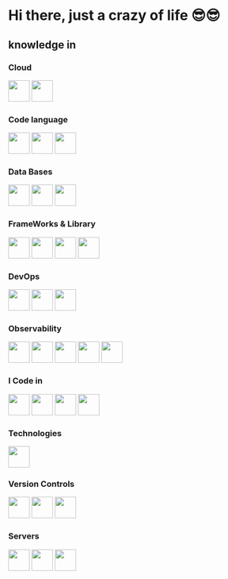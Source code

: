# Hi there, just a crazy of life 😎😎

## knowledge in
### Cloud
<code><img height="43" src="https://user-images.githubusercontent.com/25181517/183911547-990692bc-8411-4878-99a0-43506cdb69cf.png"></code>
<code><img height="43" src="https://user-images.githubusercontent.com/25181517/183911544-95ad6ba7-09bf-4040-ac44-0adafedb9616.png"></code>


### Code language
<code><img height="43" src="https://www.vectorlogo.zone/logos/java/java-ar21.svg"></code>
<code><img height="43" src="https://www.vectorlogo.zone/logos/python/python-horizontal.svg"></code>
<code><img height="43" src="https://www.vectorlogo.zone/logos/w3_html5/w3_html5-ar21.svg"></code>

### Data Bases
<code><img height="43" src="https://www.vectorlogo.zone/logos/mysql/mysql-ar21.svg"></code>
<code><img height="43" src="https://www.vectorlogo.zone/logos/mongodb/mongodb-ar21.svg"></code>
<code><img height="43" src="https://www.vectorlogo.zone/logos/postgresql/postgresql-ar21.svg"></code>

### FrameWorks & Library
<code><img height="43" src="https://user-images.githubusercontent.com/25181517/183891303-41f257f8-6b3d-487c-aa56-c497b880d0fb.png"></code>
<code><img height="43" src="https://www.vectorlogo.zone/logos/angular/angular-ar21.svg"></code>
<code><img height="43" src="https://www.vectorlogo.zone/logos/getbootstrap/getbootstrap-ar21.svg"></code>
<code><img height="43" src="https://user-images.githubusercontent.com/25181517/117207242-07d5a700-adf4-11eb-975e-be04e62b984b.png"></code>

### DevOps
<code><img height="43" src="https://user-images.githubusercontent.com/25181517/117207330-263ba280-adf4-11eb-9b97-0ac5b40bc3be.png"></code>
<code><img height="43" src="https://user-images.githubusercontent.com/25181517/183868728-b2e11072-00a5-47e2-8a4e-4ebbb2b8c554.png"></code>
<code><img height="43" src="https://user-images.githubusercontent.com/25181517/117207330-263ba280-adf4-11eb-9b97-0ac5b40bc3be.png"></code>


### Observability
<code><img height="43" src="https://www.vectorlogo.zone/logos/prometheusio/prometheusio-ar21.svg"></code>
<code><img height="43" src="https://www.vectorlogo.zone/logos/grafana/grafana-ar21.svg"></code>
<code><img height="43" src="https://www.vectorlogo.zone/logos/elasticco_logstash/elasticco_logstash-ar21.svg"></code>
<code><img height="43" src="https://www.vectorlogo.zone/logos/elastic/elastic-ar21.svg"></code>
<code><img height="43" src="https://www.vectorlogo.zone/logos/elasticco_kibana/elasticco_kibana-ar21.svg"></code>

### I Code in
<code><img height="43" src="https://www.vectorlogo.zone/logos/visualstudio_code/visualstudio_code-ar21.svg"></code>
<code><img height="43" src="https://user-images.githubusercontent.com/25181517/121302773-7aa5d680-c8fa-11eb-98aa-e016fdb2de32.png"></code>
<code><img height="43" src="https://www.vectorlogo.zone/logos/atom_io/atom_io-ar21.svg"></code>
<code><img height="43" src="https://user-images.githubusercontent.com/25181517/183914128-3fc88b4a-4ac1-40e6-9443-9a30182379b7.png"></code>

### Technologies
<code><img height="43" src="https://www.vectorlogo.zone/logos/getpostman/getpostman-ar21.svg"></code>

### Version Controls
<code><img height="43" src="https://user-images.githubusercontent.com/25181517/117364277-fc4eb280-aebd-11eb-8769-a3583c6a2037.png"></code>
<code><img height="43" src="https://user-images.githubusercontent.com/25181517/117364276-fc4eb280-aebd-11eb-92ba-8a6ef74b7313.png"></code>
<code><img height="43" src="https://user-images.githubusercontent.com/25181517/183889532-8bdf36de-c3fe-4800-ae29-c2d160ed5025.png"></code>

### Servers
<code><img height="43" src="https://www.vectorlogo.zone/logos/javaee_glassfish/javaee_glassfish-ar21.svg"></code>
<code><img height="43" src="https://www.vectorlogo.zone/logos/payarafish/payarafish-ar21.svg"></code>
<code><img height="43" src="https://www.vectorlogo.zone/logos/apache_tomcat/apache_tomcat-ar21.svg"></code>



<!--
**flavioillanesgonzales/flavioillanesgonzales** is a ✨ _special_ ✨ repository because its `README.md` (this file) appears on your GitHub profile.

Here are some ideas to get you started:

- 🔭 I’m currently working on ...
- 🌱 I’m currently learning ...
- 👯 I’m looking to collaborate on ...
- 🤔 I’m looking for help with ...
- 💬 Ask me about ...
- 📫 How to reach me: ...
- 😄 Pronouns: ...
- ⚡ Fun fact: ...
-->
